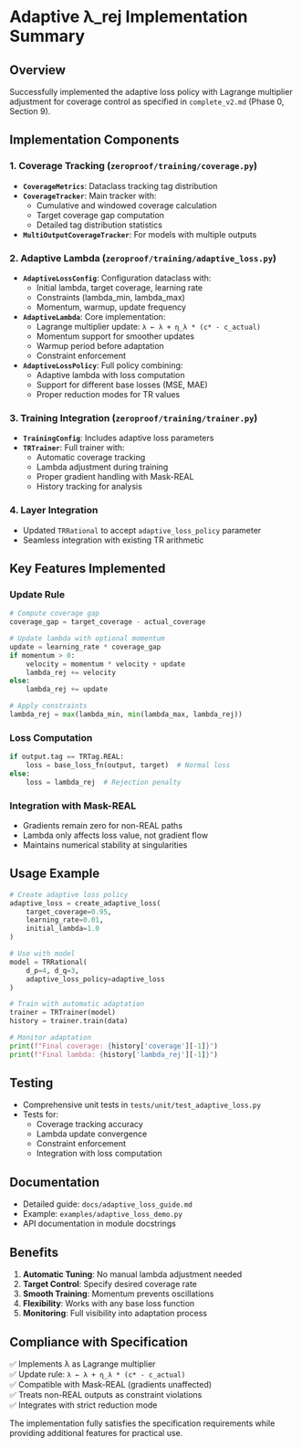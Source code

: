 # Adaptive λ_rej Implementation Summary

## Overview
Successfully implemented the adaptive loss policy with Lagrange multiplier adjustment for coverage control as specified in `complete_v2.md` (Phase 0, Section 9).

## Implementation Components

### 1. Coverage Tracking (`zeroproof/training/coverage.py`)
- **`CoverageMetrics`**: Dataclass tracking tag distribution
- **`CoverageTracker`**: Main tracker with:
  - Cumulative and windowed coverage calculation
  - Target coverage gap computation
  - Detailed tag distribution statistics
- **`MultiOutputCoverageTracker`**: For models with multiple outputs

### 2. Adaptive Lambda (`zeroproof/training/adaptive_loss.py`)
- **`AdaptiveLossConfig`**: Configuration dataclass with:
  - Initial lambda, target coverage, learning rate
  - Constraints (lambda_min, lambda_max)
  - Momentum, warmup, update frequency
- **`AdaptiveLambda`**: Core implementation:
  - Lagrange multiplier update: `λ ← λ + η_λ * (c* - c_actual)`
  - Momentum support for smoother updates
  - Warmup period before adaptation
  - Constraint enforcement
- **`AdaptiveLossPolicy`**: Full policy combining:
  - Adaptive lambda with loss computation
  - Support for different base losses (MSE, MAE)
  - Proper reduction modes for TR values

### 3. Training Integration (`zeroproof/training/trainer.py`)
- **`TrainingConfig`**: Includes adaptive loss parameters
- **`TRTrainer`**: Full trainer with:
  - Automatic coverage tracking
  - Lambda adjustment during training
  - Proper gradient handling with Mask-REAL
  - History tracking for analysis

### 4. Layer Integration
- Updated `TRRational` to accept `adaptive_loss_policy` parameter
- Seamless integration with existing TR arithmetic

## Key Features Implemented

### Update Rule
```python
# Compute coverage gap
coverage_gap = target_coverage - actual_coverage

# Update lambda with optional momentum
update = learning_rate * coverage_gap
if momentum > 0:
    velocity = momentum * velocity + update
    lambda_rej += velocity
else:
    lambda_rej += update

# Apply constraints
lambda_rej = max(lambda_min, min(lambda_max, lambda_rej))
```

### Loss Computation
```python
if output.tag == TRTag.REAL:
    loss = base_loss_fn(output, target)  # Normal loss
else:
    loss = lambda_rej  # Rejection penalty
```

### Integration with Mask-REAL
- Gradients remain zero for non-REAL paths
- Lambda only affects loss value, not gradient flow
- Maintains numerical stability at singularities

## Usage Example

```python
# Create adaptive loss policy
adaptive_loss = create_adaptive_loss(
    target_coverage=0.95,
    learning_rate=0.01,
    initial_lambda=1.0
)

# Use with model
model = TRRational(
    d_p=4, d_q=3,
    adaptive_loss_policy=adaptive_loss
)

# Train with automatic adaptation
trainer = TRTrainer(model)
history = trainer.train(data)

# Monitor adaptation
print(f"Final coverage: {history['coverage'][-1]}")
print(f"Final lambda: {history['lambda_rej'][-1]}")
```

## Testing
- Comprehensive unit tests in `tests/unit/test_adaptive_loss.py`
- Tests for:
  - Coverage tracking accuracy
  - Lambda update convergence
  - Constraint enforcement
  - Integration with loss computation

## Documentation
- Detailed guide: `docs/adaptive_loss_guide.md`
- Example: `examples/adaptive_loss_demo.py`
- API documentation in module docstrings

## Benefits
1. **Automatic Tuning**: No manual lambda adjustment needed
2. **Target Control**: Specify desired coverage rate
3. **Smooth Training**: Momentum prevents oscillations
4. **Flexibility**: Works with any base loss function
5. **Monitoring**: Full visibility into adaptation process

## Compliance with Specification
✅ Implements λ as Lagrange multiplier  
✅ Update rule: `λ ← λ + η_λ * (c* - c_actual)`  
✅ Compatible with Mask-REAL (gradients unaffected)  
✅ Treats non-REAL outputs as constraint violations  
✅ Integrates with strict reduction mode  

The implementation fully satisfies the specification requirements while providing additional features for practical use.
